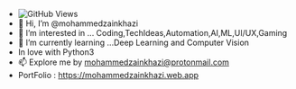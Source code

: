 - ![GitHub Views](https://komarev.com/ghpvc/?username=mohammedzainkhazi&color=FAC151)
-  👋 Hi, I’m @mohammedzainkhazi
- 👀 I’m interested in ... Coding,TechIdeas,Automation,AI,ML,UI/UX,Gaming
- 🌱 I’m currently learning ...Deep Learning and Computer Vision
- In love with Python3  
- 📫 Explore me by mohammedzainkhazi@protonmail.com
- PortFolio : https://mohammedzainkhazi.web.app 
